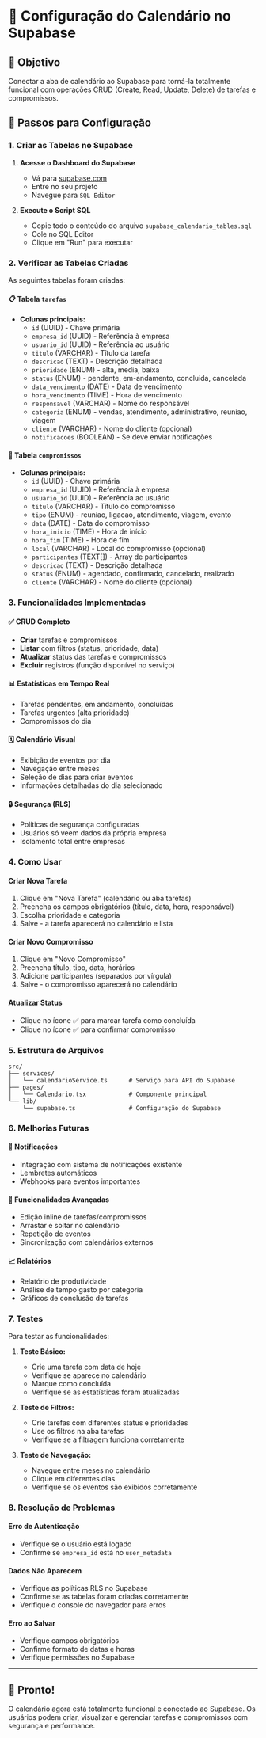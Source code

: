 # 📅 Configuração do Calendário no Supabase

## 🎯 Objetivo
Conectar a aba de calendário ao Supabase para torná-la totalmente funcional com operações CRUD (Create, Read, Update, Delete) de tarefas e compromissos.

## 🚀 Passos para Configuração

### 1. Criar as Tabelas no Supabase

1. **Acesse o Dashboard do Supabase**
   - Vá para [supabase.com](https://supabase.com)
   - Entre no seu projeto
   - Navegue para `SQL Editor`

2. **Execute o Script SQL**
   - Copie todo o conteúdo do arquivo `supabase_calendario_tables.sql`
   - Cole no SQL Editor
   - Clique em "Run" para executar

### 2. Verificar as Tabelas Criadas

As seguintes tabelas foram criadas:

#### 📋 Tabela `tarefas`
- **Colunas principais:**
  - `id` (UUID) - Chave primária
  - `empresa_id` (UUID) - Referência à empresa
  - `usuario_id` (UUID) - Referência ao usuário
  - `titulo` (VARCHAR) - Título da tarefa
  - `descricao` (TEXT) - Descrição detalhada
  - `prioridade` (ENUM) - alta, media, baixa
  - `status` (ENUM) - pendente, em-andamento, concluida, cancelada
  - `data_vencimento` (DATE) - Data de vencimento
  - `hora_vencimento` (TIME) - Hora de vencimento
  - `responsavel` (VARCHAR) - Nome do responsável
  - `categoria` (ENUM) - vendas, atendimento, administrativo, reuniao, viagem
  - `cliente` (VARCHAR) - Nome do cliente (opcional)
  - `notificacoes` (BOOLEAN) - Se deve enviar notificações

#### 📅 Tabela `compromissos`
- **Colunas principais:**
  - `id` (UUID) - Chave primária
  - `empresa_id` (UUID) - Referência à empresa
  - `usuario_id` (UUID) - Referência ao usuário
  - `titulo` (VARCHAR) - Título do compromisso
  - `tipo` (ENUM) - reuniao, ligacao, atendimento, viagem, evento
  - `data` (DATE) - Data do compromisso
  - `hora_inicio` (TIME) - Hora de início
  - `hora_fim` (TIME) - Hora de fim
  - `local` (VARCHAR) - Local do compromisso (opcional)
  - `participantes` (TEXT[]) - Array de participantes
  - `descricao` (TEXT) - Descrição detalhada
  - `status` (ENUM) - agendado, confirmado, cancelado, realizado
  - `cliente` (VARCHAR) - Nome do cliente (opcional)

### 3. Funcionalidades Implementadas

#### ✅ **CRUD Completo**
- **Criar** tarefas e compromissos
- **Listar** com filtros (status, prioridade, data)
- **Atualizar** status das tarefas e compromissos
- **Excluir** registros (função disponível no serviço)

#### 📊 **Estatísticas em Tempo Real**
- Tarefas pendentes, em andamento, concluídas
- Tarefas urgentes (alta prioridade)
- Compromissos do dia

#### 🗓️ **Calendário Visual**
- Exibição de eventos por dia
- Navegação entre meses
- Seleção de dias para criar eventos
- Informações detalhadas do dia selecionado

#### 🔒 **Segurança (RLS)**
- Políticas de segurança configuradas
- Usuários só veem dados da própria empresa
- Isolamento total entre empresas

### 4. Como Usar

#### **Criar Nova Tarefa**
1. Clique em "Nova Tarefa" (calendário ou aba tarefas)
2. Preencha os campos obrigatórios (título, data, hora, responsável)
3. Escolha prioridade e categoria
4. Salve - a tarefa aparecerá no calendário e lista

#### **Criar Novo Compromisso**
1. Clique em "Novo Compromisso"
2. Preencha título, tipo, data, horários
3. Adicione participantes (separados por vírgula)
4. Salve - o compromisso aparecerá no calendário

#### **Atualizar Status**
- Clique no ícone ✅ para marcar tarefa como concluída
- Clique no ícone ✅ para confirmar compromisso

### 5. Estrutura de Arquivos

```
src/
├── services/
│   └── calendarioService.ts      # Serviço para API do Supabase
├── pages/
│   └── Calendario.tsx            # Componente principal
└── lib/
    └── supabase.ts               # Configuração do Supabase
```

### 6. Melhorias Futuras

#### 🔔 **Notificações**
- Integração com sistema de notificações existente
- Lembretes automáticos
- Webhooks para eventos importantes

#### 📱 **Funcionalidades Avançadas**
- Edição inline de tarefas/compromissos
- Arrastar e soltar no calendário
- Repetição de eventos
- Sincronização com calendários externos

#### 📈 **Relatórios**
- Relatório de produtividade
- Análise de tempo gasto por categoria
- Gráficos de conclusão de tarefas

### 7. Testes

Para testar as funcionalidades:

1. **Teste Básico:**
   - Crie uma tarefa com data de hoje
   - Verifique se aparece no calendário
   - Marque como concluída
   - Verifique se as estatísticas foram atualizadas

2. **Teste de Filtros:**
   - Crie tarefas com diferentes status e prioridades
   - Use os filtros na aba tarefas
   - Verifique se a filtragem funciona corretamente

3. **Teste de Navegação:**
   - Navegue entre meses no calendário
   - Clique em diferentes dias
   - Verifique se os eventos são exibidos corretamente

### 8. Resolução de Problemas

#### **Erro de Autenticação**
- Verifique se o usuário está logado
- Confirme se `empresa_id` está no `user_metadata`

#### **Dados Não Aparecem**
- Verifique as políticas RLS no Supabase
- Confirme se as tabelas foram criadas corretamente
- Verifique o console do navegador para erros

#### **Erro ao Salvar**
- Verifique campos obrigatórios
- Confirme formato de datas e horas
- Verifique permissões no Supabase

---

## 🎉 Pronto!

O calendário agora está totalmente funcional e conectado ao Supabase. Os usuários podem criar, visualizar e gerenciar tarefas e compromissos com segurança e performance. 